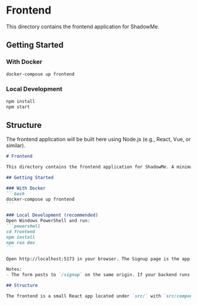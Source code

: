 # Frontend

This directory contains the frontend application for ShadowMe.

## Getting Started

### With Docker
```bash
docker-compose up frontend
```

### Local Development
```bash
npm install
npm start
```

## Structure

The frontend application will be built here using Node.js (e.g., React, Vue, or similar).
````markdown
# Frontend

This directory contains the frontend application for ShadowMe. A minimal Vite + React app is included with a Signup form that validates using Zod and React Hook Form, and posts to `/signup` using Axios.

## Getting Started

### With Docker
```bash
docker-compose up frontend
```

### Local Development (recommended)
Open Windows PowerShell and run:
```powershell
cd frontend
npm install
npm run dev
```

Open http://localhost:5173 in your browser. The Signup page is the app root.

Notes:
- The form posts to `/signup` on the same origin. If your backend runs on another port (for example `localhost:3000`), either configure a Vite dev server proxy in `vite.config.js` or set `axios.defaults.baseURL` in `src/main.jsx`.

## Structure

The frontend is a small React app located under `src/` with `src/components/Signup.jsx` as the signup form.

````
